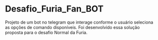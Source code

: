 # Desafio_Furia_Fan_BOT
Projeto de um bot no telegram que interage conforme o usuário seleciona as opções de comando disponíveis. Foi desenvolvido essa solução proposta para o desafio Normal da Furia.

